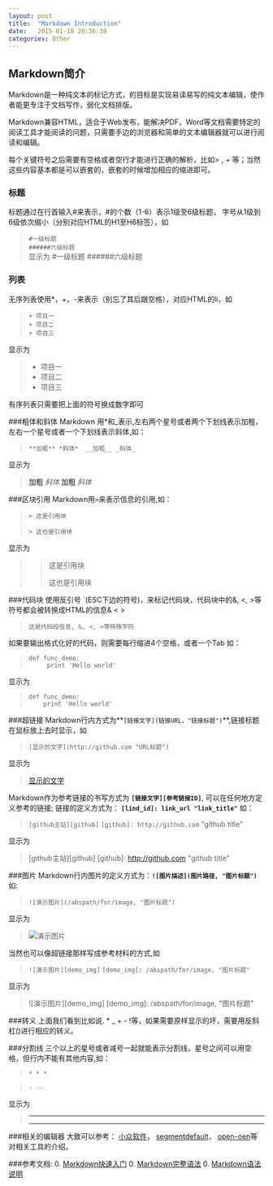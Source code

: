 ```yaml
---
layout: post
title:  "Markdown Introduction"
date:   2015-01-18 20:36:38
categories: Other
---
```


## Markdown简介
Markdown是一种纯文本的标记方式，的目标是实现易读易写的纯文本编辑，使作者能更专注于文档写作，弱化文档排版。

Markdown兼容HTML，适合于Web发布，能解决PDF，Word等文档需要特定的阅读工具才能阅读的问题，只需要手边的浏览器和简单的文本编辑器就可以进行阅读和编辑。

每个关键符号之后需要有空格或者空行才能进行正确的解析，比如> , + 等；当然这些内容基本都是可以嵌套的，嵌套的时候增加相应的缩进即可。

### 标题
标题通过在行首输入#来表示，#的个数（1-6）表示1级至6级标题，
字号从1级到6级依次缩小（分别对应HTML的H1至H6标签），如
> `#一级标题`   
> `######六级标题`  
显示为
> #一级标题
> ######六级标题

### 列表
无序列表使用*，+，-来表示（别忘了其后跟空格），对应HTML的li，如
>`+ 项目一`  
>`+ 项目二`  
>`+ 项目三`  

显示为  
>+ 项目一
>+ 项目二
>+ 项目三

有序列表只需要把上面的符号换成数字即可

###粗体和斜体
Markdown 用*和_表示,左右两个星号或者两个下划线表示加粗，左右一个星号或者一个下划线表示斜体,如：
> `**加粗** *斜体*  __加粗__ _斜体_`

显示为

>**加粗** *斜体*  __加粗__ _斜体_

###区块引用
Markdown用`>`来表示信息的引用,如：
> `> 这是引用块`
> 
> `> 这也是引用块`

显示为

>> 这是引用块
>> 
>> 这也是引用块

###代码块
使用反引号 `(ESC下边的符号)，来标记代码块，代码块中的&, <, >等符号都会被转换成HTML的信息&amp; &lt; &gt;
> `这是代码段信息, &, <, >等特殊字符`

如果要输出格式化好的代码，则需要每行缩进4个空格，或者一个Tab
如：
>     def func_demo:
>          print 'Hello world'

显示为

>     def func_demo:
>         print 'Hello world'
		


###超链接
Markdown行内方式为**`[链接文字](链接URL，"链接标题")`**,链接标题在鼠标放上去时显示，如
> `[显示的文字](http://github.com "URL标题")`

显示为

>[显示的文字](http://github.com "URL标题")

Markdown作为参考链接的书写方式为 **`[链接文字][参考链接ID]`**, 可以在任何地方定义参考的链接;
链接的定义方式为： **`[lind_id]: link_url "link_title"`**
如：
> `[github主站][github]`
> `[github]: http://github.com` "github title"

显示为

> [github主站][github]
> [github]: http://github.com "github title"


###图片
Markdown行内图片的定义方式为：**`![图片描述](图片路径, "图片标题")`**
如:
> `![演示图片](/abspath/for/image, "图片标题")`

显示为

> ![演示图片](/abspath/for/image, "图片标题")

当然也可以像超链接那样写成参考材料的方式,如

> `![演示图片][demo_img]`
> `[demo_img]: /abspath/for/image, "图片标题"`

显示为

> ![演示图片][demo_img]
> [demo_img]: /abspath/for/image, "图片标题"


###转义
上面我们看到比如说. * _ + - !等，如果需要原样显示的坏，需要用反斜杠(\)进行相应的转义。

###分割线
三个以上的星号或者减号一起就能表示分割线，星号之间可以用空格，但行内不能有其他内容,如：
> `* * *`

> `- --`

显示为

> ** * 
> - --

###相关的编辑器
大致可以参考：
[小众软件](http://www.appinn.com/markdown-tools/)，
[segmentdefault](http://segmentfault.com/a/1190000000506986)，
[open-oen](http://www.open-open.com/news/view/1be6464)等对相关工具的介绍。


###参考文档:
0. [Markdown快速入门][1]
0. [Markdown完整语法][2]
0. [Markdown语法说明][3]

[1]: http://wowubuntu.com/markdown/basic.html  "Markdown快速入门" 
[2]: http://wowubuntu.com/markdown/  "Markdown完整语法" 
[3]: http://www.markdown.cn/ "Markdown语法说明"

